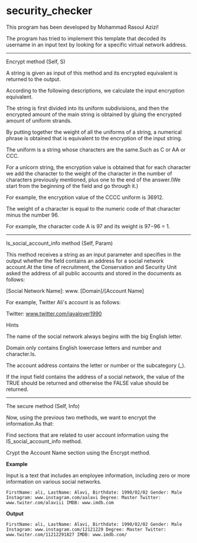# security_checker
This program has been developed by Mohammad Rasoul Azizi!

The program has tried to implement this template that decoded its username in an input text by looking for a specific virtual network address.

---

Encrypt method (Self, S)

A string is given as input of this method and its encrypted equivalent is returned to the output.

According to the following descriptions, we calculate the input encryption equivalent.

The string is first divided into its uniform subdivisions, and then the encrypted amount of the main string is obtained by gluing the encrypted amount of uniform strands.

By putting together the weight of all the uniforms of a string, a numerical phrase is obtained that is equivalent to the encryption of the input string.

The uniform is a string whose characters are the same.Such as C or AA or CCC.

For a unicorn string, the encryption value is obtained that for each character we add the character to the weight of the character in the number of characters previously mentioned, plus one to the end of the answer.(We start from the beginning of the field and go through it.)

For example, the encryption value of the CCCC uniform is 36912.

The weight of a character is equal to the numeric code of that character minus the number 96. 

For example, the character code A is 97 and its weight is 97−96 = 1.

---

Is_social_account_info method (Self, Param)

This method receives a string as an input parameter and specifies in the output whether the field contains an address for a social network account.At the time of recruitment, the Conservation and Security Unit asked the address of all public accounts and stored in the documents as follows:

[Social Network Name]: www. [Domain]/[Account Name]

For example, Twitter Ali's account is as follows:

Twitter: www.twitter.com/javalover1990

Hints

The name of the social network always begins with the big English letter.

Domain only contains English lowercase letters and number and character.Is.

The account address contains the letter or number or the subcategory (_).

If the input field contains the address of a social network, the value of the TRUE should be returned and otherwise the FALSE value should be returned.

---

The secure method (Self, Info)

Now, using the previous two methods, we want to encrypt the information.As that:

Find sections that are related to user account information using the IS_social_account_info method.

Crypt the Account Name section using the Encrypt method.

**Example**

Input is a text that includes an employee information, including zero or more information on various social networks.

`FirstName: ali, LastName: Alavi, Birthdate: 1990/02/02 Gender: Male Instagram: www.instagram.com/aalavi Degree: Master Twitter: www.twiter.com/alaviii IMDB: www.imdb.com`


__Output__

`FirstName: ali, LastName: Alavi, Birthdate: 1990/02/02 Gender: Male Instagram: www.instagram.com/12121229 Degree: Master Twitter: www.twiter.com/11212291827 IMDB: www.imdb.com/`

